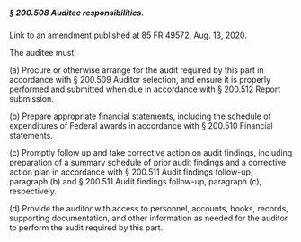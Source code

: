 ##### § 200.508 Auditee responsibilities. #####

Link to an amendment published at 85 FR 49572, Aug. 13, 2020.

The auditee must:

(a) Procure or otherwise arrange for the audit required by this part in accordance with § 200.509 Auditor selection, and ensure it is properly performed and submitted when due in accordance with § 200.512 Report submission.

(b) Prepare appropriate financial statements, including the schedule of expenditures of Federal awards in accordance with § 200.510 Financial statements.

(c) Promptly follow up and take corrective action on audit findings, including preparation of a summary schedule of prior audit findings and a corrective action plan in accordance with § 200.511 Audit findings follow-up, paragraph (b) and § 200.511 Audit findings follow-up, paragraph (c), respectively.

(d) Provide the auditor with access to personnel, accounts, books, records, supporting documentation, and other information as needed for the auditor to perform the audit required by this part.